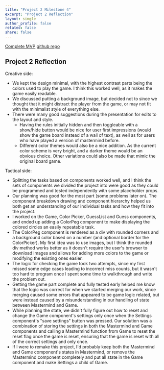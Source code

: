 ```yaml
---
title: "Project 2 Milestone 4"
excerpt: "Project 2 Reflection"
layout: single
author_profile: false
related: false
share: false
---
```


[Complete MVP](https://creative.colorado.edu/~myco6347/fwd/Projects/Project2/)
[github repo](https://github.com/Myles-Cork/WebFrontEnd-Project2)

## Project 2 Reflection

Creative side:
- We kept the design minimal, with the highest contrast parts being the colors used to play the game. I think this worked well, as it makes the game easily readable.
- We discussed putting a background image, but decided not to since we thought that it might distract the player from the game, or may not fit with the minimalist style of everything else.
- There were many good suggestions during the presentation for edits to the layout and style.
  - Having the rules initially hidden and then toggleable with a show/hide button would be nice for user first impressions (would show the game board instead of a wall of text), as well as for users who have played a version of mastermind before.
  - Different color themes would also be a nice addition. As the current color scheme is very bright, and a darker theme would be an obvious choice. Other variations could also be made that mimic the original board game.

Tactical side:
- Splitting the tasks based on components worked well, and I think the sets of components we divided the project into were good as they could be programmed and tested independently with some placeholder props.
- Our planning was good for the most part (some problems later on). The component breakdown drawing and component hierarchy helped us both get an understanding of our individual tasks and how they fit into the project.
- I worked on the Game, Color Picker, GuessList and Guess components, and ended up adding a ColorPeg component to make displaying the colored circles an easily repeatable task.
- The ColorPeg component is rendered as a div with rounded corners and a background color based on a number (and optional border for the ColorPicker). My first idea was to use images, but I think the rounded div method works better as it doesn't require the user's browser to download images and allows for adding more colors to the game or modifying the existing ones easier.
- The logic for checking the game took two attempts, since my first missed some edge cases leading to incorrect miss counts, but it wasn't too hard to program once I spent some time to walkthrough and write the problem out.
- Getting the game part complete and fully tested early helped me know that the logic was correct for when we started merging our work, since merging caused some errors that appeared to be game logic related, but were instead caused by a misunderstanding in our handling of state between Mastermind and Game.
- While planning the state, we didn't fully figure out how to reset and change the Game component's settings only once when the Settings component's "save settings" button was pressed. Our solution was a combination of storing the settings in both the Mastermind and Game components and calling a Mastermind function from Game to reset the reset flag once the game is reset, ensuring that the game is reset with all of the correct settings and only once.
- If I were to remake this project, I'd probably keep both the Mastermind and Game component's states in Mastermind, or remove the Mastermind component completely and put all state in the Game component and make Settings a child of Game.
